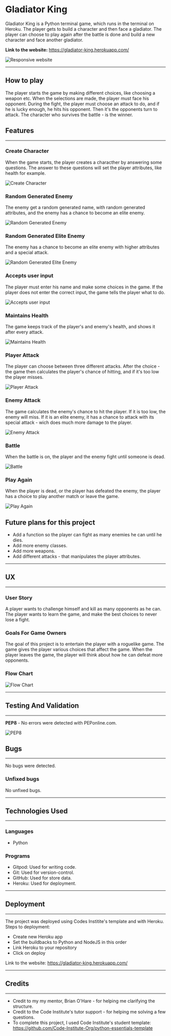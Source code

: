 # **Gladiator King**
Gladiator King is a Python terminal game, which runs in the terminal on Heroku.
The player gets to build a character and then face a gladiator. The player can choose to play again after the battle is done and build a new character and face another gladiator.   

**Link to the website:** 
https://gladiator-king.herokuapp.com/

![Responsive website](images/gladiator_king_game.jpg)
***

## **How to play**
The player starts the game by making different choices, like choosing a weapon etc. When the selections are made, the player must face his opponent. 
During the fight, the player must choose an attack to do, and if he is lucky enough, he hits his opponent. Then it's the opponents turn to attack. The character who survives the battle - is the winner.

## **Features**
---

### **Create Character** 
When the game starts, the player creates a characther by answering some questions. The answer to these questions will set the player attributes, like health for example.

![Create Character](images/create_character.jpg)

### **Random Generated Enemy**
The enemy get a random generated name, with random generated attributes, and the enemy has a chance to become an elite enemy.

![Random Generated Enemy](images/random_generated_enemy.jpg)

### **Random Generated Elite Enemy**
The enemy has a chance to become an elite enemy with higher attributes and a special attack.

![Random Generated Elite Enemy](images/elite_enemy.jpg)

### **Accepts user input**
The player must enter his name and make some choices in the game. If the player does not enter the correct input, the game tells the player what to do.

![Accepts user input](images/accepts_user_input.jpg)

### **Maintains Health**
The game keeps track of the player's and enemy's health, and shows it after every attack.

![Maintains Health](images/maintains_health.jpg)

### **Player Attack**
The player can choose between three different attacks. After the choice - the game then calculates the player's chance of hitting, and if it's too low the player misses.

![Player Attack](images/player_attack.jpg)

### **Enemy Attack**
The game calculates the enemy's chance to hit the player. If it is too low, the enemy will miss. If it is an elite enemy, it has a chance to attack with its special attack - wich does much more damage to the player.

![Enemy Attack](images/enemy_attack.jpg)

### **Battle**
When the battle is on, the player and the enemy fight until someone is dead.

![Battle](images/battle.jpg)

### **Play Again**
When the player is dead, or the player has defeated the enemy, the player has a choice to play another match or leave the game.

![Play Again](images/play_again.jpg)


## **Future plans for this project**
- Add a function so the player can fight as many enemies he can until he dies.
- Add more enemy classes.
- Add more weapons.
- Add different attacks - that manipulates the player attributes. 

---
## **UX**
---

### **User Story**
A player wants to challenge himself and kill as many opponents as he can. The player wants to learn the game, and make the best choices to never lose a fight.

### **Goals For Game Owners** 
The goal of this project is to entertain the player with a roguelike game. The game gives the player various choices that affect the game. When the player leaves the game, the player will think about how he can defeat more opponents.

### **Flow Chart** ###

![Flow Chart](images/flowchart.jpg)
***

## **Testing And Validation**
---

**PEP8** - No errors were detected with PEPonline.com.

![PEP8](images/pep8online.jpg)

## **Bugs** ##
---

No bugs were detected.

### **Unfixed bugs** ###

No unfixed bugs.
***

## **Technologies Used** ##
---

### **Languages** ##
- Python

### **Programs** ###
- Gitpod: Used for writing code.
- Git: Used for version-control.
- GitHub: Used for store data.
- Heroku: Used for deployment.
***

## **Deployment** ##
---

The project was deployed using Codes Institite's template and with Heroku.
Steps to deployment:
- Create new Heroku app
- Set the buildbacks to Python and NodeJS in this order
- Link Heroku to your repository
- Click on deploy

Link to the website: https://gladiator-king.herokuapp.com/
***

## **Credits** ##
---
- Credit to my my mentor, Brian O'Hare - for helping me clarifying the structure. 
- Credit to the Code Institute's tutor support - for helping me solving a few questions. 
- To complete this project, I used Code Institute's student template: https://github.com/Code-Institute-Org/python-essentials-template

